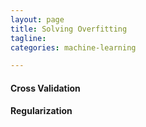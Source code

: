```yaml
---
layout: page
title: Solving Overfitting
tagline:
categories: machine-learning

---
```


#### Cross Validation


#### Regularization
